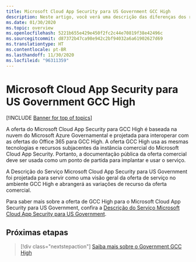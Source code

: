 ```yaml
---
title: Microsoft Cloud App Security para US Government GCC High
description: Neste artigo, você verá uma descrição das diferenças dos recursos entre o Microsoft Cloud App Security para US Government GCC High e a oferta comercial.
ms.date: 01/30/2020
ms.topic: overview
ms.openlocfilehash: 5221b655e429e450f2fc2c44e70819f38e42496c
ms.sourcegitcommit: d87372b47ca98e942c2bf94032a6a61902627d69
ms.translationtype: HT
ms.contentlocale: pt-BR
ms.lasthandoff: 11/30/2020
ms.locfileid: "96311359"
---
```

# <a name="microsoft-cloud-app-security-for-us-government-gcc-high"></a>Microsoft Cloud App Security para US Government GCC High

[!INCLUDE [Banner for top of topics](includes/banner.md)]

A oferta do Microsoft Cloud App Security para GCC High é baseada na nuvem do Microsoft Azure Governamental e projetada para interoperar com as ofertas do Office 365 para GCC High. A oferta GCC High usa as mesmas tecnologias e recursos subjacentes da instância comercial do Microsoft Cloud App Security. Portanto, a documentação pública da oferta comercial deve ser usada como um ponto de partida para implantar e usar o serviço.

A Descrição do Serviço Microsoft Cloud App Security para US Government foi projetada para servir como uma visão geral da oferta de serviço no ambiente GCC High e abrangerá as variações de recurso da oferta comercial.

Para saber mais sobre a oferta de GCC High para o Microsoft Cloud App Security para US Government, confira a [Descrição do Serviço Microsoft Cloud App Security para US Government](/enterprise-mobility-security/solutions/ems-cloud-app-security-govt-service-description).

## <a name="next-steps"></a>Próximas etapas

> [!div class="nextstepaction"]
> [Saiba mais sobre o Government GCC High](/enterprise-mobility-security/solutions/ems-govt-service-description)
